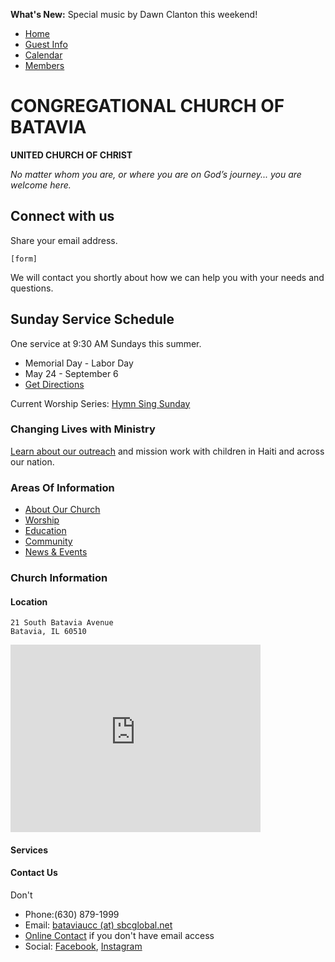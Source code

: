 **What's New:** Special music by Dawn Clanton this weekend!

* [Home](home.md)
* [Guest Info]()
* [Calendar]()
* [Members]()

# CONGREGATIONAL CHURCH OF BATAVIA
**UNITED CHURCH OF CHRIST**

*No matter whom you are, or where you are on God’s journey... you are welcome here.*

## Connect with us

Share your email address.
```
[form]
```
We will contact you shortly about how we can help you with your needs and questions.

## Sunday Service Schedule

One service at 9:30 AM Sundays this summer.

- Memorial Day - Labor Day
- May 24 - September 6
- [Get Directions]()

Current Worship Series: [Hymn Sing Sunday]()

### Changing Lives with Ministry

[Learn about our outreach](outreach.md) and mission work with children in Haiti and across our nation.

### Areas Of Information

* [About Our Church]()
* [Worship]()
* [Education]()
* [Community]()
* [News &amp; Events]()

### Church Information

#### Location
```
21 South Batavia Avenue
Batavia, IL 60510
```

<iframe src="https://www.google.com/maps/embed?pb=!1m18!1m12!1m3!1d2972.0368936351165!2d-88.31231420000002!3d41.849032700000016!2m3!1f0!2f0!3f0!3m2!1i1024!2i768!4f13.1!3m3!1m2!1s0x880efcc7bb3b7b4d%3A0x3139a96df6e5c78e!2sCongregational+Church+of+Batavia!5e0!3m2!1sen!2sus!4v1439868372720" width="400" height="300" frameborder="0" style="border:0" allowfullscreen></iframe>


#### Services

#### Contact Us

Don't
- Phone:(630) 879-1999
- Email: [bataviaucc (at) sbcglobal.net]()
- [Online Contact]() if you don't have email access
- Social: [Facebook](), [Instagram]()

